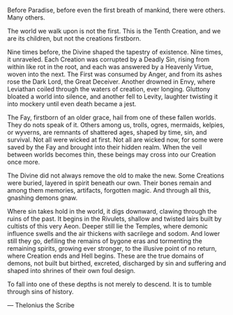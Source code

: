 Before Paradise, before even the first breath of mankind, there were others. Many others.

The world we walk upon is not the first. This is the Tenth Creation, and we are its children, but not the creations firstborn.

Nine times before, the Divine shaped the tapestry of existence. Nine times, it unraveled. Each Creation was corrupted by a Deadly Sin, rising from within like rot in the root, and each was answered by a Heavenly Virtue, woven into the next. The First was consumed by Anger, and from its ashes rose the Dark Lord, the Great Deceiver. Another drowned in Envy, where Leviathan coiled through the waters of creation, ever longing. Gluttony bloated a world into silence, and another fell to Levity, laughter twisting it into mockery until even death became a jest.

The Fay, firstborn of an older grace, hail from one of these fallen worlds. They do nots speak of it. Others among us, trolls, ogres, mermaids, kelpies, or wyverns, are remnants of shattered ages, shaped by time, sin, and survival. Not all were wicked at first. Not all are wicked now, for some were saved by the Fay and brought into their hidden realm. When the veil between worlds becomes thin, these beings may cross into our Creation once more.

The Divine did not always remove the old to make the new. Some Creations were buried, layered in spirit beneath our own. Their bones remain and among them memories, artifacts, forgotten magic. And through all this, gnashing demons gnaw.

Where sin takes hold in the world, it digs downward, clawing through the ruins of the past. It begins in the Rivulets, shallow and twisted lairs built by cultists of this very Aeon. Deeper still lie the Temples, where demonic influence swells and the air thickens with sacrilege and sodom. And lower still they go, defiling the remains of bygone eras and tormenting the remaining spirits, growing ever stronger, to the illusive point of no return, where Creation ends and Hell begins. These are the true domains of demons, not built but birthed, excreted, discharged by sin and suffering and shaped into shrines of their own foul design.

To fall into one of these depths is not merely to descend. It is to tumble through sins of history.

 — Thelonius the Scribe
